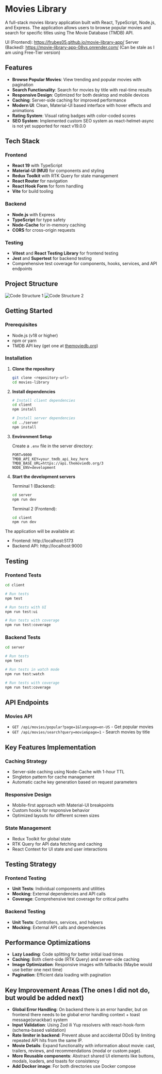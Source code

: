 # Movies Library

A full-stack movies library application built with React, TypeScript, Node.js, and Express. The application allows users to browse popular movies and search for specific titles using The Movie Database (TMDB) API.

UI (Frontend): https://frubes05.github.io/movie-library-app/
Server (Backed): https://movie-library-app-08vs.onrender.com/ (Can be stale as I am using Free-Tier version)

## Features

- **Browse Popular Movies**: View trending and popular movies with pagination
- **Search Functionality**: Search for movies by title with real-time results
- **Responsive Design**: Optimized for both desktop and mobile devices
- **Caching**: Server-side caching for improved performance
- **Modern UI**: Clean, Material-UI based interface with hover effects and animations
- **Rating System**: Visual rating badges with color-coded scores
- **SEO System**: Implemented custom SEO system as react-helmet-async is not yet supported for react v19.0.0

## Tech Stack

### Frontend

- **React 19** with TypeScript
- **Material-UI (MUI)** for components and styling
- **Redux Toolkit** with RTK Query for state management
- **React Router** for navigation
- **React Hook Form** for form handling
- **Vite** for build tooling

### Backend

- **Node.js** with Express
- **TypeScript** for type safety
- **Node-Cache** for in-memory caching
- **CORS** for cross-origin requests

### Testing

- **Vitest** and **React Testing Library** for frontend testing
- **Jest** and **Supertest** for backend testing
- Comprehensive test coverage for components, hooks, services, and API endpoints

## Project Structure

![Code Structure 1](https://frubes05.github.io/movie-library-app/code-structure-01.png)
![Code Structure 2](https://frubes05.github.io/movie-library-app/code-structure-02.png)

## Getting Started

### Prerequisites

- Node.js (v18 or higher)
- npm or yarn
- TMDB API key (get one at [themoviedb.org](https://www.themoviedb.org/settings/api))

### Installation

1. **Clone the repository**

   ```bash
   git clone <repository-url>
   cd movies-library
   ```

2. **Install dependencies**

   ```bash
   # Install client dependencies
   cd client
   npm install

   # Install server dependencies
   cd ../server
   npm install
   ```

3. **Environment Setup**

   Create a `.env` file in the server directory:

   ```env
   PORT=9000
   TMDB_API_KEY=your_tmdb_api_key_here
   TMDB_BASE_URL=https://api.themoviedb.org/3
   NODE_ENV=development
   ```

4. **Start the development servers**

   Terminal 1 (Backend):

   ```bash
   cd server
   npm run dev
   ```

   Terminal 2 (Frontend):

   ```bash
   cd client
   npm run dev
   ```

The application will be available at:

- Frontend: http://localhost:5173
- Backend API: http://localhost:9000

## Testing

### Frontend Tests

```bash
cd client

# Run tests
npm test

# Run tests with UI
npm run test:ui

# Run tests with coverage
npm run test:coverage
```

### Backend Tests

```bash
cd server

# Run tests
npm test

# Run tests in watch mode
npm run test:watch

# Run tests with coverage
npm run test:coverage
```

## API Endpoints

### Movies API

- `GET /api/movies/popular?page=1&language=en-US` - Get popular movies
- `GET /api/movies/search?query=movie&page=1` - Search movies by title

## Key Features Implementation

### Caching Strategy

- Server-side caching using Node-Cache with 1-hour TTL
- Singleton pattern for cache management
- Automatic cache key generation based on request parameters

### Responsive Design

- Mobile-first approach with Material-UI breakpoints
- Custom hooks for responsive behavior
- Optimized layouts for different screen sizes

### State Management

- Redux Toolkit for global state
- RTK Query for API data fetching and caching
- React Context for UI state and user interactions

## Testing Strategy

### Frontend Testing

- **Unit Tests**: Individual components and utilities
- **Mocking**: External dependencies and API calls
- **Coverage**: Comprehensive test coverage for critical paths

### Backend Testing

- **Unit Tests**: Controllers, services, and helpers
- **Mocking**: External API calls and dependencies

## Performance Optimizations

- **Lazy Loading**: Code splitting for better initial load times
- **Caching**: Both client-side (RTK Query) and server-side caching
- **Image Optimization**: Responsive images with fallbacks (Maybe would use better one next time)
- **Pagination**: Efficient data loading with pagination

## Key Improvement Areas (The ones I did not do, but would be added next)

- **Global Error Handling**: On backend there is an error handler, but on frontend there needs to be global error handling context + toast message(snackbar) system
- **Input Validation**: Using Zod ili Yup resolvers with react-hook-form (schema-based validation)
- **Rate limiter in backend**: Prevent abuse and accidental DDoS by limiting repeated API hits from the same IP.
- **Movie Details**: Expand functionality with information about movie: cast, trailers, reviews, and recommendations (modal or custom page).
- **More Reusable components**: Abstract shared UI elements like buttons, modals, loaders, and toasts for consistency
- **Add Docker image**: For both directories use Docker compose
